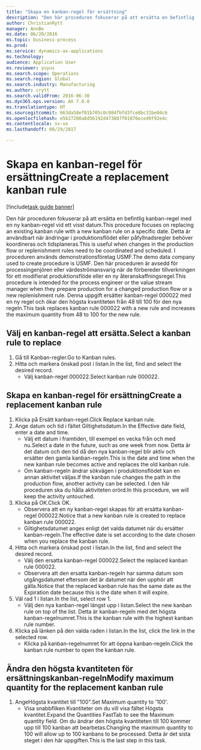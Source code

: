 ```yaml
--- 
title: "Skapa en kanban-regel för ersättning"
description: "Den här proceduren fokuserar på att ersätta en befintlig kanban-regel med en ny kanban-regel vid ett visst datum."
author: ChristianRytt
manager: AnnBe
ms.date: 06/20/2016
ms.topic: business-process
ms.prod: 
ms.service: dynamics-ax-applications
ms.technology: 
audience: Application User
ms.reviewer: yuyus
ms.search.scope: Operations
ms.search.region: Global
ms.search.industry: Manufacturing
ms.author: crytt
ms.search.validFrom: 2016-06-30
ms.dyn365.ops.version: AX 7.0.0
ms.translationtype: HT
ms.sourcegitcommit: 663da58ef01b705c0c984fbfd3fce8bc31be04c6
ms.openlocfilehash: e5b27200a8d56192d473887f01076eced0f92e4c
ms.contentlocale: sv-se
ms.lasthandoff: 08/29/2017

---
```

# <a name="create-a-replacement-kanban-rule"></a><span data-ttu-id="8f830-103">Skapa en kanban-regel för ersättning</span><span class="sxs-lookup"><span data-stu-id="8f830-103">Create a replacement kanban rule</span></span>

[!include[task guide banner](../../includes/task-guide-banner.md)]

<span data-ttu-id="8f830-104">Den här proceduren fokuserar på att ersätta en befintlig kanban-regel med en ny kanban-regel vid ett visst datum.</span><span class="sxs-lookup"><span data-stu-id="8f830-104">This procedure focuses on replacing an existing kanban rule with a new kanban rule on a specific date.</span></span> <span data-ttu-id="8f830-105">Detta är användbart när ändringar i produktionsflödet eller påfyllnadsregler behöver koordineras och tidsplaneras.</span><span class="sxs-lookup"><span data-stu-id="8f830-105">This is useful when changes in the production flow or replenishment rules need to be coordinated and scheduled.</span></span> <span data-ttu-id="8f830-106">I proceduren används demonstrationsföretag USMF.</span><span class="sxs-lookup"><span data-stu-id="8f830-106">The demo data company used to create procedure is USMF.</span></span> <span data-ttu-id="8f830-107">Den här proceduren är avsedd för processingenjören eller värdeströmansvarig när de förbereder tillverkningen för ett modifierat produktionsflöde eller en ny återanskaffningsregel.</span><span class="sxs-lookup"><span data-stu-id="8f830-107">This procedure is intended for the process engineer or the value stream manager when they prepare production for a changed production flow or a new replenishment rule.</span></span> <span data-ttu-id="8f830-108">Denna uppgift ersätter kanban-regel 000022 med en ny regel och ökar den högsta kvantiteten från 48 till 100 för den nya regeln.</span><span class="sxs-lookup"><span data-stu-id="8f830-108">This task replaces kanban rule 000022 with a new rule and increases the maximum quantity from 48 to 100 for the new rule.</span></span>


## <a name="select-a-kanban-rule-to-replace"></a><span data-ttu-id="8f830-109">Välj en kanban-regel att ersätta.</span><span class="sxs-lookup"><span data-stu-id="8f830-109">Select a kanban rule to replace</span></span>
1. <span data-ttu-id="8f830-110">Gå till Kanban-regler.</span><span class="sxs-lookup"><span data-stu-id="8f830-110">Go to Kanban rules.</span></span>
2. <span data-ttu-id="8f830-111">Hitta och markera önskad post i listan.</span><span class="sxs-lookup"><span data-stu-id="8f830-111">In the list, find and select the desired record.</span></span>
    * <span data-ttu-id="8f830-112">Välj kanban-regel 000022.</span><span class="sxs-lookup"><span data-stu-id="8f830-112">Select kanban rule 000022.</span></span>  

## <a name="create-a-replacement-kanban-rule"></a><span data-ttu-id="8f830-113">Skapa en kanban-regel för ersättning</span><span class="sxs-lookup"><span data-stu-id="8f830-113">Create a replacement kanban rule</span></span>
1. <span data-ttu-id="8f830-114">Klicka på Ersätt kanban-regel.</span><span class="sxs-lookup"><span data-stu-id="8f830-114">Click Replace kanban rule.</span></span>
2. <span data-ttu-id="8f830-115">Ange datum och tid i fältet Giltighetsdatum.</span><span class="sxs-lookup"><span data-stu-id="8f830-115">In the Effective date field, enter a date and time.</span></span>
    * <span data-ttu-id="8f830-116">Välj ett datum i framtiden, till exempel en vecka från och med nu.</span><span class="sxs-lookup"><span data-stu-id="8f830-116">Select a date in the future, such as one week from now.</span></span> <span data-ttu-id="8f830-117">Detta är det datum och den tid då den nya kanban-regel blir aktiv och ersätter den gamla kanban-regeln.</span><span class="sxs-lookup"><span data-stu-id="8f830-117">This is the date and time when the new kanban rule becomes active and replaces the old kanban rule.</span></span>  
    * <span data-ttu-id="8f830-118">Om kanban-regeln ändrar sökvägen i produktionsflödet kan en annan aktivitet väljas.</span><span class="sxs-lookup"><span data-stu-id="8f830-118">If the kanban rule changes the path in the production flow,  another activity can be selected.</span></span>  <span data-ttu-id="8f830-119">I den här proceduren ska du hålla aktiviteten orörd.</span><span class="sxs-lookup"><span data-stu-id="8f830-119">In this procedure, we will keep the activity untouched.</span></span>  
3. <span data-ttu-id="8f830-120">Klicka på OK.</span><span class="sxs-lookup"><span data-stu-id="8f830-120">Click OK.</span></span>
    * <span data-ttu-id="8f830-121">Observera att en ny kanban-regel skapas för att ersätta kanban-regel 000022.</span><span class="sxs-lookup"><span data-stu-id="8f830-121">Notice that a new kanban rule is created to replace kanban rule 000022.</span></span>  
    * <span data-ttu-id="8f830-122">Giltighetsdatumet anges enligt det valda datumet när du ersätter kanban-regeln.</span><span class="sxs-lookup"><span data-stu-id="8f830-122">The effective date is set according to the date chosen when you replace the kanban rule.</span></span>  
4. <span data-ttu-id="8f830-123">Hitta och markera önskad post i listan.</span><span class="sxs-lookup"><span data-stu-id="8f830-123">In the list, find and select the desired record.</span></span>
    * <span data-ttu-id="8f830-124">Välj den ersatta kanban-regel 000022.</span><span class="sxs-lookup"><span data-stu-id="8f830-124">Select the replaced kanban rule 000022.</span></span>  
    * <span data-ttu-id="8f830-125">Observera att den ersatta kanban-regeln har samma datum som utgångsdatumet eftersom det är datumet när den upphör att gälla.</span><span class="sxs-lookup"><span data-stu-id="8f830-125">Notice that the replaced kanban rule has the same date as the Expiration date because this is the date when it will expire.</span></span>  
5. <span data-ttu-id="8f830-126">Väl rad 1 i listan.</span><span class="sxs-lookup"><span data-stu-id="8f830-126">In the list, select row 1.</span></span>
    * <span data-ttu-id="8f830-127">Välj den nya kanban-regel längst upp i listan.</span><span class="sxs-lookup"><span data-stu-id="8f830-127">Select the new kanban rule on top of the list.</span></span> <span data-ttu-id="8f830-128">Detta är kanban-regeln med det högsta kanban-regelnumret.</span><span class="sxs-lookup"><span data-stu-id="8f830-128">This is the kanban rule with the highest kanban rule number.</span></span>  
6. <span data-ttu-id="8f830-129">Klicka på länken på den valda raden i listan.</span><span class="sxs-lookup"><span data-stu-id="8f830-129">In the list, click the link in the selected row.</span></span>
    * <span data-ttu-id="8f830-130">Klicka på kanban-regelnumret för att öppna kanban-regeln.</span><span class="sxs-lookup"><span data-stu-id="8f830-130">Click the kanban rule number to open the kanban rule.</span></span>  

## <a name="modify-maximum-quantity-for-the-replacement-kanban-rule"></a><span data-ttu-id="8f830-131">Ändra den högsta kvantiteten för ersättningskanban-regeln</span><span class="sxs-lookup"><span data-stu-id="8f830-131">Modify maximum quantity for the replacement kanban rule</span></span>
1. <span data-ttu-id="8f830-132">AngeHögsta kvantitet till "100".</span><span class="sxs-lookup"><span data-stu-id="8f830-132">Set Maximum quantity to '100'.</span></span>
    * <span data-ttu-id="8f830-133">Visa snabbfliken Kvantiteter om du vill visa fältet Högsta kvantitet.</span><span class="sxs-lookup"><span data-stu-id="8f830-133">Expand the Quantities FastTab to see the Maximum quantity field.</span></span> <span data-ttu-id="8f830-134">Om du ändrar den högsta kvantiteten till 100 kommer upp till 100 kanban att bearbetas.</span><span class="sxs-lookup"><span data-stu-id="8f830-134">Changing the maximum quantity to 100 will allow up to 100 kanbans to be processed.</span></span>    <span data-ttu-id="8f830-135">Detta är det sista steget i den här uppgiften.</span><span class="sxs-lookup"><span data-stu-id="8f830-135">This is the last step in this task.</span></span>  


